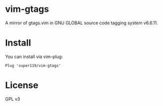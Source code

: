 # vim-gtags
A mirror of gtags.vim in GNU GLOBAL source code tagging system v6.6.11.

# Install
You can install via vim-plug:
```
Plug 'super119/vim-gtags'
```

# License
GPL v3
